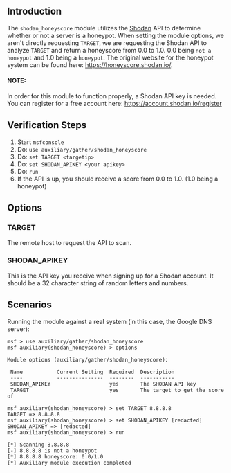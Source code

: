 ## Introduction
The `shodan_honeyscore` module utilizes the [Shodan](https://www.shodan.io/) API to determine whether or not a server is a honeypot.
When setting the module options, we aren't directly requesting `TARGET`, we are requesting the Shodan API to analyze `TARGET` and return a honeyscore from 0.0 to 1.0. 0.0 being `not a honeypot` and 1.0 being a `honeypot`. The original website for the honeypot system can be found here: https://honeyscore.shodan.io/.

#### NOTE:
In order for this module to function properly, a Shodan API key is needed. You can register for a free account here: https://account.shodan.io/register

## Verification Steps

  1. Start `msfconsole`
  2. Do: `use auxiliary/gather/shodan_honeyscore`
  3. Do: `set TARGET <targetip>`
  4. Do: `set SHODAN_APIKEY <your apikey>`
  5. Do: `run`
  6. If the API is up, you should receive a score from 0.0 to 1.0. (1.0 being a honeypot)

## Options

### TARGET

  The remote host to request the API to scan.

### SHODAN_APIKEY

  This is the API key you receive when signing up for a Shodan account. It should be a 32 character string of random letters and numbers.


## Scenarios

Running the module against a real system (in this case, the Google DNS server):

  ```
  msf > use auxiliary/gather/shodan_honeyscore
msf auxiliary(shodan_honeyscore) > options

Module options (auxiliary/gather/shodan_honeyscore):

   Name           Current Setting  Required  Description
   ----           ---------------  --------  -----------
   SHODAN_APIKEY                   yes       The SHODAN API key
   TARGET                          yes       The target to get the score of

msf auxiliary(shodan_honeyscore) > set TARGET 8.8.8.8
TARGET => 8.8.8.8
msf auxiliary(shodan_honeyscore) > set SHODAN_APIKEY [redacted]
SHODAN_APIKEY => [redacted]
msf auxiliary(shodan_honeyscore) > run

[*] Scanning 8.8.8.8
[-] 8.8.8.8 is not a honeypot
[*] 8.8.8.8 honeyscore: 0.0/1.0
[*] Auxiliary module execution completed
  ```
